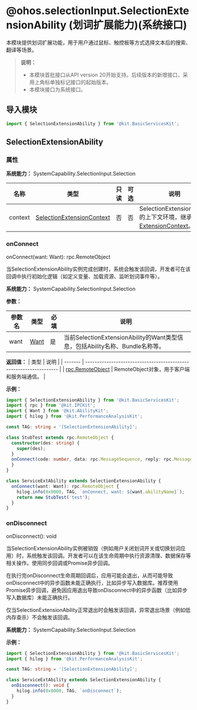 # @ohos.selectionInput.SelectionExtensionAbility (划词扩展能力)(系统接口)

本模块提供划词扩展功能，用于用户通过鼠标、触控板等方式选择文本后的搜索、翻译等场景。

> **说明：**
>
> - 本模块首批接口从API version 20开始支持。后续版本的新增接口，采用上角标单独标记接口的起始版本。
> - 本模块接口为系统接口。

## 导入模块

```ts
import { SelectionExtensionAbility } from '@kit.BasicServicesKit';
```
## SelectionExtensionAbility

### 属性

**系统能力：** SystemCapability.SelectionInput.Selection

| 名称 | 类型 | 只读 | 可选 | 说明 |
| -------- | -------- | -------- | -------- | -------- |
| context | [SelectionExtensionContext](./js-apis-selectionInput-selectionExtensionContext-sys.md) | 否 | 否 | SelectionExtensionAbility的上下文环境，继承自[ExtensionContext](../apis-ability-kit/js-apis-inner-application-extensionContext.md)。 |

### onConnect

onConnect(want: Want): rpc.RemoteObject

当SelectionExtensionAbility实例完成创建时，系统会触发该回调，开发者可在该回调中执行初始化逻辑（如定义变量、加载资源、监听划词事件等）。

**系统能力：** SystemCapability.SelectionInput.Selection

**参数：**

| 参数名 | 类型          | 必填 | 说明                             |
| ------ | ----------- | ---- | ------------------------------- |
| want | [Want](../apis-ability-kit/js-apis-app-ability-want.md) | 是 | 当前SelectionExtensionAbility的Want类型信息，包括Ability名称、Bundle名称等。 |

**返回值：**
| 类型   | 说明                                                                 |
| ------- | ------------------------------------------------------------------ |
| [rpc.RemoteObject](../apis-ipc-kit/js-apis-rpc.md#iremoteobject) | RemoteObject对象，用于客户端和服务端通信。  |

**示例：**

```ts
import { SelectionExtensionAbility } from '@kit.BasicServicesKit';
import { rpc } from '@kit.IPCKit';
import { Want } from '@kit.AbilityKit';
import { hilog } from '@kit.PerformanceAnalysisKit';

const TAG: string = '[SelectionExtensionAbility]';

class StubTest extends rpc.RemoteObject {
  constructor(des: string) {
    super(des);
  }
  onConnect(code: number, data: rpc.MessageSequence, reply: rpc.MessageSequence, option: rpc.MessageOption) {
  }
}

class ServiceExtAbility extends SelectionExtensionAbility {
  onConnect(want: Want): rpc.RemoteObject {
    hilog.info(0x0000, TAG, `onConnect, want: ${want.abilityName}`);
    return new StubTest('test');
  }
}
```

### onDisconnect

onDisconnect(): void

当SelectionExtensionAbility实例被销毁（例如用户关闭划词开关或切换划词应用）时，系统触发该回调。开发者可以在该生命周期中执行资源清理、数据保存等相关操作。使用同步回调或Promise异步回调。

在执行完onDisconnect生命周期回调后，应用可能会退出，从而可能导致onDisconnect中的异步函数未能正确执行，比如异步写入数据库。推荐使用Promise异步回调，避免因应用退出导致onDisconnect中的异步函数（比如异步写入数据库）未能正确执行。

仅当SelectionExtensionAbility正常退出时会触发该回调，异常退出场景（例如低内存查杀）不会触发该回调。

**系统能力：** SystemCapability.SelectionInput.Selection

**示例：**

```ts
import { SelectionExtensionAbility } from '@kit.BasicServicesKit';
import { hilog } from '@kit.PerformanceAnalysisKit';

const TAG: string = '[SelectionExtensionAbility]';

class ServiceExtAbility extends SelectionExtensionAbility {
  onDisconnect(): void {
    hilog.info(0x0000, TAG, `onDisconnect`);
  }
}
```
